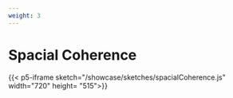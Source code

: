 ```yaml
---
weight: 3
---
```


# Spacial Coherence

{{< p5-iframe sketch="/showcase/sketches/spacialCoherence.js" width="720" height= "515">}}